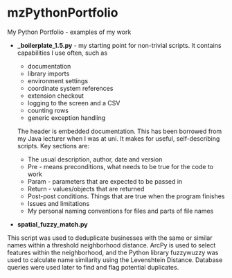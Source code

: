 # mzPythonPortfolio
My Python Portfolio - examples of my work

* **_boilerplate_1.5.py** - my starting point for non-trivial scripts.  It contains capabilities I use often, such as 
    * documentation
    * library imports
    * environment settings
    * coordinate system references
    * extension checkout
    * logging to the screen and a CSV
    * counting rows
    * generic exception handling

  The header is embedded documentation.  This has been borrowed from my Java lecturer when I was at uni.  It makes for useful, self-describing scripts. Key sections are:
  * The usual description, author, date and version
  * Pre - means preconditions, what needs to be true for the code to work
  * Param - parameters that are expected to be passed in
  * Return - values/objects that are returned
  * Post-post conditions. Things that are true when the program finishes
  * Issues and limitations 
  * My personal naming conventions for files and parts of file names
  
* **spatial_fuzzy_match.py**

This script was used to deduplicate businesses with the same or similar names within a threshold neighborhood distance. ArcPy is used to select features within the neighborhood, and the Python library fuzzywuzzy was used to calculate name similarity using the Levenshtein Distance.  Database queries were used later to find and flag potential duplicates.
